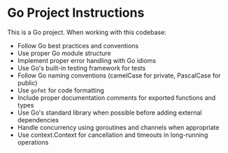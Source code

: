 <!-- Use this file to provide workspace-specific custom instructions to Copilot. For more details, visit https://code.visualstudio.com/docs/copilot/copilot-customization#_use-a-githubcopilotinstructionsmd-file -->

# Go Project Instructions

This is a Go project. When working with this codebase:

- Follow Go best practices and conventions
- Use proper Go module structure
- Implement proper error handling with Go idioms
- Use Go's built-in testing framework for tests
- Follow Go naming conventions (camelCase for private, PascalCase for public)
- Use `gofmt` for code formatting
- Include proper documentation comments for exported functions and types
- Use Go's standard library when possible before adding external dependencies
- Handle concurrency using goroutines and channels when appropriate
- Use context.Context for cancellation and timeouts in long-running operations
